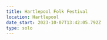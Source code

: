 ```yaml
---
title: Hartlepool Folk Festival
location: Hartlepool
date_start: 2023-10-07T13:42:05.792Z
type: solo
---
```


